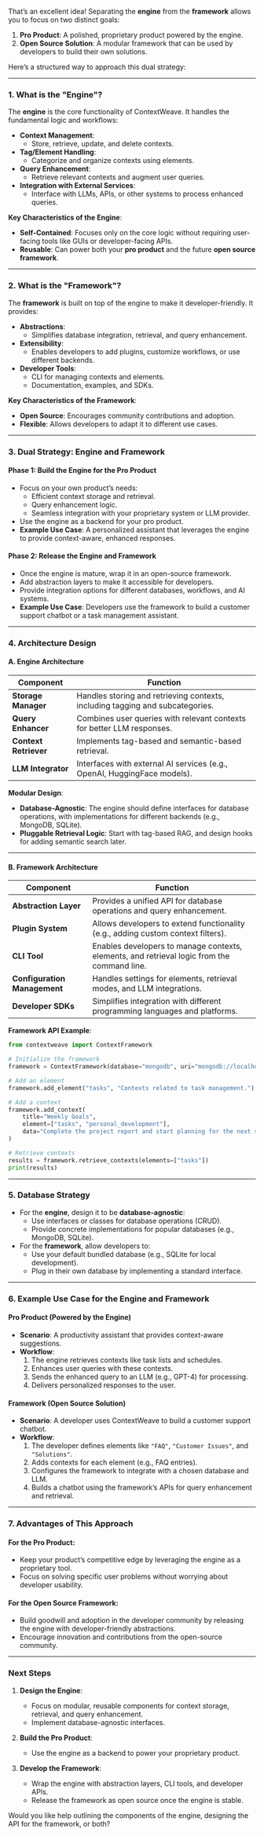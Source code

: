 That’s an excellent idea! Separating the **engine** from the **framework** allows you to focus on two distinct goals:

1. **Pro Product**: A polished, proprietary product powered by the engine.
2. **Open Source Solution**: A modular framework that can be used by developers to build their own solutions.

Here’s a structured way to approach this dual strategy:

---

### **1. What is the "Engine"?**

The **engine** is the core functionality of ContextWeave. It handles the fundamental logic and workflows:

- **Context Management**:
    - Store, retrieve, update, and delete contexts.
- **Tag/Element Handling**:
    - Categorize and organize contexts using elements.
- **Query Enhancement**:
    - Retrieve relevant contexts and augment user queries.
- **Integration with External Services**:
    - Interface with LLMs, APIs, or other systems to process enhanced queries.

**Key Characteristics of the Engine**:

- **Self-Contained**: Focuses only on the core logic without requiring user-facing tools like GUIs or developer-facing APIs.
- **Reusable**: Can power both your **pro product** and the future **open source framework**.

---

### **2. What is the "Framework"?**

The **framework** is built on top of the engine to make it developer-friendly. It provides:

- **Abstractions**:
    - Simplifies database integration, retrieval, and query enhancement.
- **Extensibility**:
    - Enables developers to add plugins, customize workflows, or use different backends.
- **Developer Tools**:
    - CLI for managing contexts and elements.
    - Documentation, examples, and SDKs.

**Key Characteristics of the Framework**:

- **Open Source**: Encourages community contributions and adoption.
- **Flexible**: Allows developers to adapt it to different use cases.

---

### **3. Dual Strategy: Engine and Framework**

#### **Phase 1: Build the Engine for the Pro Product**

- Focus on your own product’s needs:
    - Efficient context storage and retrieval.
    - Query enhancement logic.
    - Seamless integration with your proprietary system or LLM provider.
- Use the engine as a backend for your pro product.
- **Example Use Case**: A personalized assistant that leverages the engine to provide context-aware, enhanced responses.

#### **Phase 2: Release the Engine and Framework**

- Once the engine is mature, wrap it in an open-source framework.
- Add abstraction layers to make it accessible for developers.
- Provide integration options for different databases, workflows, and AI systems.
- **Example Use Case**: Developers use the framework to build a customer support chatbot or a task management assistant.

---

### **4. Architecture Design**

#### **A. Engine Architecture**

|Component|Function|
|---|---|
|**Storage Manager**|Handles storing and retrieving contexts, including tagging and subcategories.|
|**Query Enhancer**|Combines user queries with relevant contexts for better LLM responses.|
|**Context Retriever**|Implements tag-based and semantic-based retrieval.|
|**LLM Integrator**|Interfaces with external AI services (e.g., OpenAI, HuggingFace models).|

**Modular Design**:

- **Database-Agnostic**: The engine should define interfaces for database operations, with implementations for different backends (e.g., MongoDB, SQLite).
- **Pluggable Retrieval Logic**: Start with tag-based RAG, and design hooks for adding semantic search later.

---

#### **B. Framework Architecture**

|Component|Function|
|---|---|
|**Abstraction Layer**|Provides a unified API for database operations and query enhancement.|
|**Plugin System**|Allows developers to extend functionality (e.g., adding custom context filters).|
|**CLI Tool**|Enables developers to manage contexts, elements, and retrieval logic from the command line.|
|**Configuration Management**|Handles settings for elements, retrieval modes, and LLM integrations.|
|**Developer SDKs**|Simplifies integration with different programming languages and platforms.|

**Framework API Example**:

```python
from contextweave import ContextFramework

# Initialize the framework
framework = ContextFramework(database="mongodb", uri="mongodb://localhost:27017", db_name="ContextDB")

# Add an element
framework.add_element("tasks", "Contexts related to task management.")

# Add a context
framework.add_context(
    title="Weekly Goals",
    element=["tasks", "personal_development"],
    data="Complete the project report and start planning for the next sprint."
)

# Retrieve contexts
results = framework.retrieve_contexts(elements=["tasks"])
print(results)
```

---

### **5. Database Strategy**

- For the **engine**, design it to be **database-agnostic**:
    - Use interfaces or classes for database operations (CRUD).
    - Provide concrete implementations for popular databases (e.g., MongoDB, SQLite).
- For the **framework**, allow developers to:
    - Use your default bundled database (e.g., SQLite for local development).
    - Plug in their own database by implementing a standard interface.

---

### **6. Example Use Case for the Engine and Framework**

#### **Pro Product (Powered by the Engine)**

- **Scenario**: A productivity assistant that provides context-aware suggestions.
- **Workflow**:
    1. The engine retrieves contexts like task lists and schedules.
    2. Enhances user queries with these contexts.
    3. Sends the enhanced query to an LLM (e.g., GPT-4) for processing.
    4. Delivers personalized responses to the user.

#### **Framework (Open Source Solution)**

- **Scenario**: A developer uses ContextWeave to build a customer support chatbot.
- **Workflow**:
    1. The developer defines elements like `"FAQ"`, `"Customer Issues"`, and `"Solutions"`.
    2. Adds contexts for each element (e.g., FAQ entries).
    3. Configures the framework to integrate with a chosen database and LLM.
    4. Builds a chatbot using the framework’s APIs for query enhancement and retrieval.

---

### **7. Advantages of This Approach**

#### **For the Pro Product**:

- Keep your product’s competitive edge by leveraging the engine as a proprietary tool.
- Focus on solving specific user problems without worrying about developer usability.

#### **For the Open Source Framework**:

- Build goodwill and adoption in the developer community by releasing the engine with developer-friendly abstractions.
- Encourage innovation and contributions from the open-source community.

---

### **Next Steps**

1. **Design the Engine**:
    
    - Focus on modular, reusable components for context storage, retrieval, and query enhancement.
    - Implement database-agnostic interfaces.
2. **Build the Pro Product**:
    
    - Use the engine as a backend to power your proprietary product.
3. **Develop the Framework**:
    
    - Wrap the engine with abstraction layers, CLI tools, and developer APIs.
    - Release the framework as open source once the engine is stable.

Would you like help outlining the components of the engine, designing the API for the framework, or both?